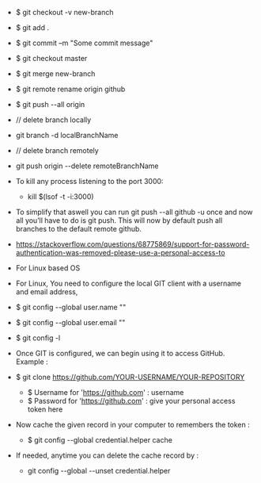 - $ git checkout -v new-branch
- $ git add .
- $ git commit –m "Some commit message"
- $ git checkout master
- $ git merge new-branch

- $ git remote rename origin github
- $ git push --all origin

- // delete branch locally
- git branch -d localBranchName

- // delete branch remotely
- git push origin --delete remoteBranchName


- To kill any process listening to the port 3000:
   - kill $(lsof -t -i:3000)

- To simplify that aswell you can run git push --all github -u once and now all you’ll have to do is git push. This will now by default push all branches to the default remote github.

- https://stackoverflow.com/questions/68775869/support-for-password-authentication-was-removed-please-use-a-personal-access-to
- For Linux based OS
- For Linux, You need to configure the local GIT client with a username and email address,

- $ git config --global user.name ""
- $ git config --global user.email ""
- $ git config -l
- Once GIT is configured, we can begin using it to access GitHub. Example :

- $ git clone https://github.com/YOUR-USERNAME/YOUR-REPOSITORY
   - $ Username for 'https://github.com' : username
   - $ Password for 'https://github.com' : give your personal access token here
- Now cache the given record in your computer to remembers the token :
   - $ git config --global credential.helper cache
- If needed, anytime you can delete the cache record by :
   - git config --global --unset credential.helper